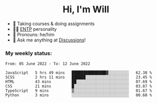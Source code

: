 <h1 align="center">Hi, I'm Will</h1>


-   :seedling: Taking courses & doing assignments
-   :man_scientist: [ENTP](https://www.16personalities.com/entp-personality) personality
-   :man: Pronouns: he/him
-   :thought_balloon: Ask me anything at [Discussions](https://github.com/willjoje/willjoje/discussions/new)!

### My weekly status:
<!--START_SECTION:waka-->

```text
From: 05 June 2022 - To: 12 June 2022

JavaScript   5 hrs 49 mins   ███████████████▓░░░░░░░░░   62.38 %
SCSS         2 hrs 11 mins   ██████░░░░░░░░░░░░░░░░░░░   23.45 %
HTML         43 mins         ██░░░░░░░░░░░░░░░░░░░░░░░   07.69 %
CSS          21 mins         █░░░░░░░░░░░░░░░░░░░░░░░░   03.87 %
TypeScript   9 mins          ▒░░░░░░░░░░░░░░░░░░░░░░░░   01.67 %
Python       3 mins          ░░░░░░░░░░░░░░░░░░░░░░░░░   00.60 %
```

<!--END_SECTION:waka-->
